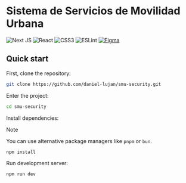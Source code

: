 # Sistema de Servicios de Movilidad Urbana

![Next JS](https://img.shields.io/badge/Next-black?style=for-the-badge&logo=next.js&logoColor=white) ![React](https://img.shields.io/badge/react-%2320232a.svg?style=for-the-badge&logo=react&logoColor=%2361DAFB) ![CSS3](https://img.shields.io/badge/css3-%231572B6.svg?style=for-the-badge&logo=css3&logoColor=white) ![ESLint](https://img.shields.io/badge/ESLint-4B3263?style=for-the-badge&logo=eslint&logoColor=white) [![Figma](https://img.shields.io/badge/figma-%23F24E1E.svg?style=for-the-badge&logo=figma&logoColor=white)](https://www.figma.com/file/ChpCRLLyAexJpfvumZOMeR/Seguridad?type=design)

## Quick start

First, clone the repository:

```bash
git clone https://github.com/daniel-lujan/smu-security.git
```

Enter the project:

```bash
cd smu-security
```

Install dependencies:

> [!NOTE]
> You can use alternative package managers like `pnpm` or `bun`.

```bash
npm install
```

Run development server:

```bash
npm run dev
```

